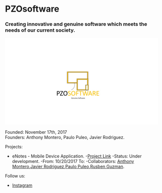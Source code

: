 # PZOsoftware
### Creating innovative and genuine software which meets the needs of our current society.
![LOGO](https://github.com/Javierod/PZOsoftware/blob/master/PZOsoftware%20-%20Logo.jpg "PZOSOFTWARE logo")

Founded: November 17th, 2017<br>
Founders: Anthony Montero, Paulo Puleo, Javier Rodriguez.

Projects:
  + eNotes - Mobile Device Application.
    -[Project Link](https://github.com/Javierod/SharedList-sList "Project Link")
    -Status: Under development.
    -From: 10/20/2017 To:
    -Collaborators: [Anthony Montero](https://github.com/anth0nieto),[Javier Rodriguez](https://github.com/Javierod),[Paulo Puleo](https://github.com/puleopaulo),[Rusben Guzman](https://github.com/ruzguz).
    
Follow us: 
  + [Instagram](https://www.instagram.com/pzosoftware/ "Instagram Account")
